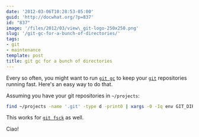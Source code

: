 ```yaml
---
date: '2012-03-06T10:28:53-05:00'
guid: 'http://docwhat.org/?p=837'
id: "837"
image: '/files/2012/03/view\_git-logo-250x250.png'
slug: '/git-gc-for-a-bunch-of-directories/'
tags:
- git
- maintenance
template: post
title: git gc for a bunch of directories
---
```


Every so often, you might want to run
[`git gc`](http://stackoverflow.com/questions/55729/how-often-should-you-use-git-gc)
to keep your [`git`](http://git-scm.com/) repositories running fast. Here's an
easy way to do that.

Assuming you have your git repositories in `~/projects`:

```bash
find ~/projects -name '.git' -type d -print0 | xargs -0 -Iq env GIT_DIR=q git gc
```

This works for [`git fsck`](http://book.git-scm.com/4_maintaining_git.html) as
well.

Ciao!
